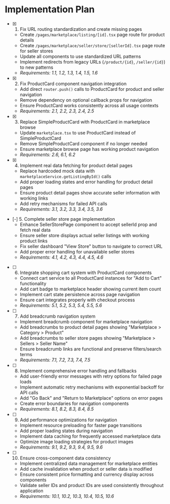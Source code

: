 # Implementation Plan

- [x] 1. Fix URL routing standardization and create missing pages
  - Create `/pages/marketplace/listing/[id].tsx` page route for product details
  - Create `/pages/marketplace/seller/store/[sellerId].tsx` page route for seller stores
  - Update all components to use standardized URL patterns
  - Implement redirects from legacy URLs (`/product/{id}`, `/seller/{id}`) to new patterns
  - _Requirements: 1.1, 1.2, 1.3, 1.4, 1.5, 1.6_

- [x] 2. Fix ProductCard component navigation integration
  - Add direct `router.push()` calls to ProductCard for product and seller navigation
  - Remove dependency on optional callback props for navigation
  - Ensure ProductCard works consistently across all usage contexts
  - _Requirements: 2.1, 2.2, 2.3, 2.4, 2.5_

- [x] 3. Replace SimpleProductCard with ProductCard in marketplace browse
  - Update `marketplace.tsx` to use ProductCard instead of SimpleProductCard
  - Remove SimpleProductCard component if no longer needed
  - Ensure marketplace browse page has working product navigation
  - _Requirements: 2.6, 6.1, 6.2_

- [x] 4. Implement real data fetching for product detail pages
  - Replace hardcoded mock data with `marketplaceService.getListingById()` calls
  - Add proper loading states and error handling for product detail pages
  - Ensure product detail pages show accurate seller information with working links
  - Add retry mechanisms for failed API calls
  - _Requirements: 3.1, 3.2, 3.3, 3.4, 3.5, 3.6_

- [-] 5. Complete seller store page implementation
  - Enhance SellerStorePage component to accept sellerId prop and fetch real data
  - Ensure seller store displays actual seller listings with working product links
  - Fix seller dashboard "View Store" button to navigate to correct URL
  - Add proper error handling for unavailable seller stores
  - _Requirements: 4.1, 4.2, 4.3, 4.4, 4.5, 4.6_

- [ ] 6. Integrate shopping cart system with ProductCard components
  - Connect cart service to all ProductCard instances for "Add to Cart" functionality
  - Add cart badge to marketplace header showing current item count
  - Implement cart state persistence across page navigation
  - Ensure cart integrates properly with checkout process
  - _Requirements: 5.1, 5.2, 5.3, 5.4, 5.5, 5.6_

- [ ] 7. Add breadcrumb navigation system
  - Implement breadcrumb component for marketplace navigation
  - Add breadcrumbs to product detail pages showing "Marketplace > Category > Product"
  - Add breadcrumbs to seller store pages showing "Marketplace > Sellers > Seller Name"
  - Ensure breadcrumb links are functional and preserve filters/search terms
  - _Requirements: 7.1, 7.2, 7.3, 7.4, 7.5_

- [ ] 8. Implement comprehensive error handling and fallbacks
  - Add user-friendly error messages with retry options for failed page loads
  - Implement automatic retry mechanisms with exponential backoff for API calls
  - Add "Go Back" and "Return to Marketplace" options on error pages
  - Create error boundaries for navigation components
  - _Requirements: 8.1, 8.2, 8.3, 8.4, 8.5_

- [ ] 9. Add performance optimizations for navigation
  - Implement resource preloading for faster page transitions
  - Add proper loading states during navigation
  - Implement data caching for frequently accessed marketplace data
  - Optimize image loading strategies for product images
  - _Requirements: 9.1, 9.2, 9.3, 9.4, 9.5, 9.6_

- [ ] 10. Ensure cross-component data consistency
  - Implement centralized data management for marketplace entities
  - Add cache invalidation when product or seller data is modified
  - Ensure consistent price formatting and currency display across components
  - Validate seller IDs and product IDs are used consistently throughout application
  - _Requirements: 10.1, 10.2, 10.3, 10.4, 10.5, 10.6_